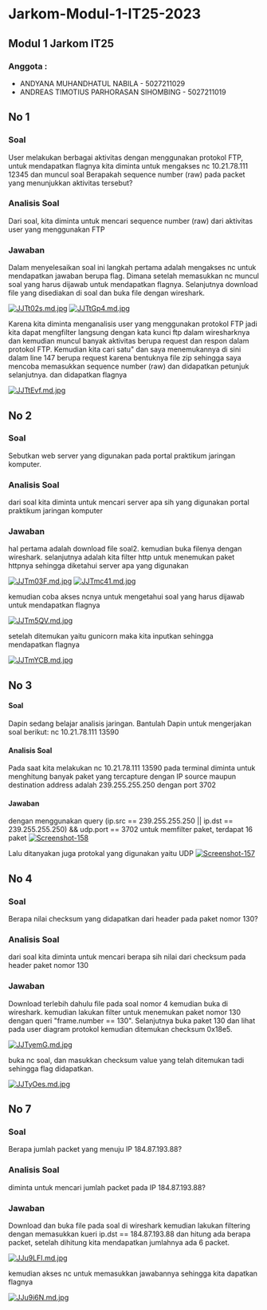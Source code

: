# Jarkom-Modul-1-IT25-2023

## Modul 1 Jarkom IT25

### Anggota :

- ANDYANA MUHANDHATUL NABILA - 5027211029
- ANDREAS TIMOTIUS PARHORASAN SIHOMBING - 5027211019

## No 1

### Soal

User melakukan berbagai aktivitas dengan menggunakan protokol FTP, untuk mendapatkan flagnya kita diminta untuk mengakses nc 10.21.78.111 12345 dan muncul soal Berapakah sequence number (raw) pada packet yang menunjukkan aktivitas tersebut?

### Analisis Soal

Dari soal, kita diminta untuk mencari sequence number (raw) dari aktivitas user yang menggunakan FTP

### Jawaban

Dalam menyelesaikan soal ini langkah pertama adalah mengakses nc untuk mendapatkan jawaban berupa flag. Dimana setelah memasukkan nc muncul soal yang harus dijawab untuk mendapatkan flagnya. Selanjutnya download file yang disediakan di soal dan buka file dengan wireshark.

[![JJTt02s.md.jpg](https://iili.io/JJTt02s.md.jpg)](https://freeimage.host/i/JJTt02s)
[![JJTtGp4.md.jpg](https://iili.io/JJTtGp4.md.jpg)](https://freeimage.host/i/JJTtGp4)

Karena kita diminta menganalisis user yang menggunakan protokol FTP jadi kita dapat mengfilter langsung dengan kata kunci ftp dalam wiresharknya dan kemudian muncul banyak aktivitas berupa request dan respon dalam protokol FTP. Kemudian kita cari satu" dan saya menemukannya di sini dalam line 147 berupa request karena bentuknya file zip sehingga saya mencoba memasukkan sequence number (raw) dan didapatkan petunjuk selanjutnya. dan didapatkan flagnya

[![JJTtEvf.md.jpg](https://iili.io/JJTtEvf.md.jpg)](https://freeimage.host/i/JJTtEvf)

## No 2

### Soal

Sebutkan web server yang digunakan pada portal praktikum jaringan komputer.

### Analisis Soal

dari soal kita diminta untuk mencari server apa sih yang digunakan portal praktikum jaringan komputer

### Jawaban

hal pertama adalah download file soal2. kemudian buka filenya dengan wireshark. selanjutnya adalah kita filter http untuk menemukan paket httpnya sehingga diketahui server apa yang digunakan

[![JJTm03F.md.jpg](https://iili.io/JJTm03F.md.jpg)](https://freeimage.host/i/JJTm03F)
[![JJTmc41.md.jpg](https://iili.io/JJTmc41.md.jpg)](https://freeimage.host/i/JJTmc41)

kemudian coba akses ncnya untuk mengetahui soal yang harus dijawab untuk mendapatkan flagnya

[![JJTm5QV.md.jpg](https://iili.io/JJTm5QV.md.jpg)](https://freeimage.host/i/JJTm5QV)

setelah ditemukan yaitu gunicorn maka kita inputkan sehingga mendapatkan flagnya

[![JJTmYCB.md.jpg](https://iili.io/JJTmYCB.md.jpg)](https://freeimage.host/i/JJTmYCB)

## No 3
#### Soal
Dapin sedang belajar analisis jaringan. Bantulah Dapin untuk mengerjakan soal berikut:
nc 10.21.78.111 13590
#### Analisis Soal
Pada saat kita melakukan nc 10.21.78.111 13590 pada terminal diminta untuk menghitung banyak paket yang tercapture dengan IP source maupun destination address adalah 239.255.255.250 dengan port 3702
#### Jawaban
dengan menggunakan query  (ip.src == 239.255.255.250 || ip.dst == 239.255.255.250) && udp.port == 3702 untuk memfilter paket, terdapat 16 paket
<a href="https://ibb.co/qW3Qb3d"><img src="https://i.ibb.co/xftTVtD/Screenshot-158.png" alt="Screenshot-158" border="0"></a>

Lalu ditanyakan juga protokal yang digunakan yaitu UDP
<a href="https://ibb.co/QvCZbLY"><img src="https://i.ibb.co/hFZk7b2/Screenshot-157.png" alt="Screenshot-157" border="0"></a>



## No 4

### Soal

Berapa nilai checksum yang didapatkan dari header pada paket nomor 130?

### Analisis Soal

dari soal kita diminta untuk mencari berapa sih nilai dari checksum pada header paket nomor 130

### Jawaban

Download terlebih dahulu file pada soal nomor 4 kemudian buka di wireshark. kemudian lakukan filter untuk menemukan paket nomor 130 dengan queri "frame.number == 130". Selanjutnya buka paket 130 dan lihat pada user diagram protokol kemudian ditemukan checksum 0x18e5.

[![JJTyemG.md.jpg](https://iili.io/JJTyemG.md.jpg)](https://freeimage.host/i/JJTyemG)

buka nc soal, dan masukkan checksum value yang telah ditemukan tadi sehingga flag didapatkan.

[![JJTyOes.md.jpg](https://iili.io/JJTyOes.md.jpg)](https://freeimage.host/i/JJTyOes)

## No 7

### Soal

Berapa jumlah packet yang menuju IP 184.87.193.88?

### Analisis Soal

diminta untuk mencari jumlah packet pada IP 184.87.193.88?

### Jawaban

Download dan buka file pada soal di wireshark kemudian lakukan filtering dengan memasukkan kueri ip.dst == 184.87.193.88 dan hitung ada berapa packet, setelah dihitung kita mendapatkan jumlahnya ada 6 packet.

[![JJu9LFI.md.jpg](https://iili.io/JJu9LFI.md.jpg)](https://freeimage.host/i/JJu9LFI)

kemudian akses nc untuk memasukkan jawabannya sehingga kita dapatkan flagnya

[![JJu9i6N.md.jpg](https://iili.io/JJu9i6N.md.jpg)](https://freeimage.host/i/JJu9i6N)
